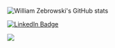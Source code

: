 

 ![William Zebrowski's GitHub stats](https://github-readme-stats.vercel.app/api?username=williamzebrowski&show_icons=true&include_all_commits=true&show="prs-merge,reviews"&theme=radical)


 
 
 <div id="badges">
  <a href="https://www.linkedin.com/in/williamzebrowski/">
    <img src="https://img.shields.io/badge/LinkedIn-blue?style=for-the-badge&logo=linkedin&logoColor=white" alt="LinkedIn Badge"/>
</div>
 
 ![](https://komarev.com/ghpvc/?username=williamzebrowski)
 
